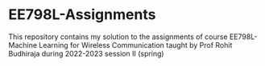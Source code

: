 # EE798L-Assignments
This repository contains my solution to the assignments of course EE798L- Machine Learning for Wireless Communication taught by Prof Rohit Budhiraja during 2022-2023 session II (spring)

